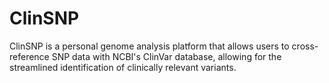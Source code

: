# ClinSNP
ClinSNP is a personal genome analysis platform that allows users to cross-reference SNP data with NCBI's ClinVar database, allowing for the streamlined identification of clinically relevant variants.
